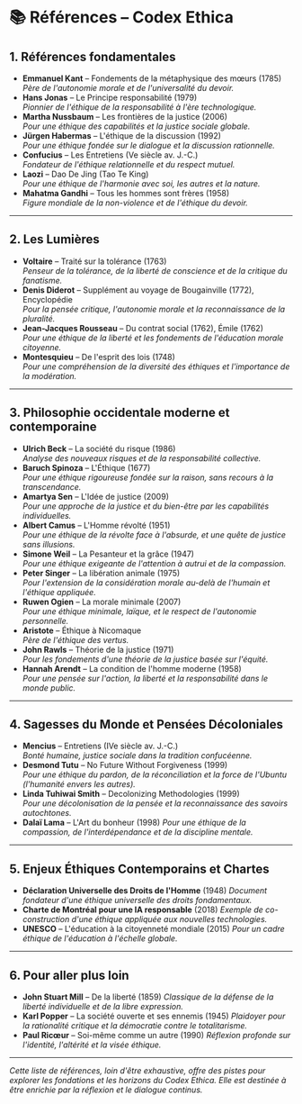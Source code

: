 # 📚 Références – Codex Ethica

## 1. Références fondamentales

- **Emmanuel Kant** – Fondements de la métaphysique des mœurs (1785)  
  _Père de l'autonomie morale et de l'universalité du devoir._
- **Hans Jonas** – Le Principe responsabilité (1979)  
  _Pionnier de l'éthique de la responsabilité à l'ère technologique._
- **Martha Nussbaum** – Les frontières de la justice (2006)  
  _Pour une éthique des capabilités et la justice sociale globale._
- **Jürgen Habermas** – L'éthique de la discussion (1992)  
  _Pour une éthique fondée sur le dialogue et la discussion rationnelle._
- **Confucius** – Les Entretiens (Ve siècle av. J.-C.)  
  _Fondateur de l'éthique relationnelle et du respect mutuel._
- **Laozi** – Dao De Jing (Tao Te King)  
  _Pour une éthique de l'harmonie avec soi, les autres et la nature._
- **Mahatma Gandhi** – Tous les hommes sont frères (1958)  
  _Figure mondiale de la non-violence et de l'éthique du devoir._

---

## 2. Les Lumières

- **Voltaire** – Traité sur la tolérance (1763)  
  _Penseur de la tolérance, de la liberté de conscience et de la critique du fanatisme._
- **Denis Diderot** – Supplément au voyage de Bougainville (1772), Encyclopédie  
  _Pour la pensée critique, l'autonomie morale et la reconnaissance de la pluralité._
- **Jean-Jacques Rousseau** – Du contrat social (1762), Émile (1762)  
  _Pour une éthique de la liberté et les fondements de l'éducation morale citoyenne._
- **Montesquieu** – De l'esprit des lois (1748)  
  _Pour une compréhension de la diversité des éthiques et l'importance de la modération._

---

## 3. Philosophie occidentale moderne et contemporaine

- **Ulrich Beck** – La société du risque (1986)  
  _Analyse des nouveaux risques et de la responsabilité collective._
- **Baruch Spinoza** – L'Éthique (1677)  
  _Pour une éthique rigoureuse fondée sur la raison, sans recours à la transcendance._
- **Amartya Sen** – L'Idée de justice (2009)  
  _Pour une approche de la justice et du bien-être par les capabilités individuelles._
- **Albert Camus** – L'Homme révolté (1951)  
  _Pour une éthique de la révolte face à l'absurde, et une quête de justice sans illusions._
- **Simone Weil** – La Pesanteur et la grâce (1947)  
  _Pour une éthique exigeante de l'attention à autrui et de la compassion._
- **Peter Singer** – La libération animale (1975)  
  _Pour l'extension de la considération morale au-delà de l'humain et l'éthique appliquée._
- **Ruwen Ogien** – La morale minimale (2007)  
  _Pour une éthique minimale, laïque, et le respect de l'autonomie personnelle._
- **Aristote** – Éthique à Nicomaque  
  _Père de l'éthique des vertus._
- **John Rawls** – Théorie de la justice (1971)  
  _Pour les fondements d'une théorie de la justice basée sur l'équité._
- **Hannah Arendt** – La condition de l'homme moderne (1958)  
  _Pour une pensée sur l'action, la liberté et la responsabilité dans le monde public._

---

## 4. Sagesses du Monde et Pensées Décoloniales

- **Mencius** – Entretiens (IVe siècle av. J.-C.)  
  _Bonté humaine, justice sociale dans la tradition confucéenne._
- **Desmond Tutu** – No Future Without Forgiveness (1999)  
  _Pour une éthique du pardon, de la réconciliation et la force de l'Ubuntu (l'humanité envers les autres)._
- **Linda Tuhiwai Smith** – Decolonizing Methodologies (1999)  
  _Pour une décolonisation de la pensée et la reconnaissance des savoirs autochtones._
- **Dalaï Lama** – L'Art du bonheur (1998)
  _Pour une éthique de la compassion, de l'interdépendance et de la discipline mentale._

---

## 5. Enjeux Éthiques Contemporains et Chartes

- **Déclaration Universelle des Droits de l'Homme** (1948)
  _Document fondateur d'une éthique universelle des droits fondamentaux._
- **Charte de Montréal pour une IA responsable** (2018)
  _Exemple de co-construction d'une éthique appliquée aux nouvelles technologies._
- **UNESCO** – L'éducation à la citoyenneté mondiale (2015)
  _Pour un cadre éthique de l'éducation à l'échelle globale._

---

## 6. Pour aller plus loin

- **John Stuart Mill** – De la liberté (1859)
  _Classique de la défense de la liberté individuelle et de la libre expression._
- **Karl Popper** – La société ouverte et ses ennemis (1945)
  _Plaidoyer pour la rationalité critique et la démocratie contre le totalitarisme._
- **Paul Ricœur** – Soi-même comme un autre (1990)
  _Réflexion profonde sur l'identité, l'altérité et la visée éthique._

---

*Cette liste de références, loin d'être exhaustive, offre des pistes pour explorer les fondations et les horizons du Codex Ethica. Elle est destinée à être enrichie par la réflexion et le dialogue continus.* 